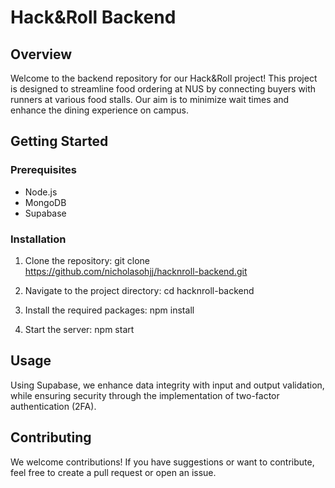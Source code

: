 # Hack&Roll Backend

## Overview

Welcome to the backend repository for our Hack&Roll project! This project is designed to streamline food ordering at NUS by connecting buyers with runners at various food stalls. Our aim is to minimize wait times and enhance the dining experience on campus.

## Getting Started

### Prerequisites

- Node.js
- MongoDB
- Supabase

### Installation

1. Clone the repository:
git clone https://github.com/nicholasohjj/hacknroll-backend.git

2. Navigate to the project directory:
cd hacknroll-backend

3. Install the required packages:
npm install

4. Start the server:
npm start

## Usage

Using Supabase, we enhance data integrity with input and output validation, while ensuring security through the implementation of two-factor authentication (2FA).

## Contributing

We welcome contributions! If you have suggestions or want to contribute, feel free to create a pull request or open an issue.
